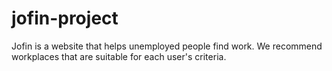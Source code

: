 # jofin-project
Jofin is a website that helps unemployed people find work. We recommend workplaces that are suitable for each user's criteria.
